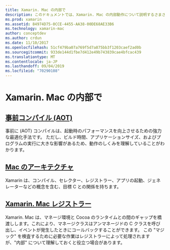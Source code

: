 ```yaml
---
title: Xamarin. Mac の内部で
description: このドキュメントでは、Xamarin. Mac の内部動作について説明するさまざまなガイドにリンクしています。 リンクされたドキュメントでは、事前にコンパイル、Xamarin、Mac のアーキテクチャ、および Xamarin. Mac レジストラーについて説明します。
ms.prod: xamarin
ms.assetid: 84974D75-0CCE-4455-AA38-00DE68AE33B6
ms.technology: xamarin-mac
author: conceptdev
ms.author: crdun
ms.date: 11/10/2017
ms.openlocfilehash: 51cf479ba07a769f5d7a875bb3f1203caef2ad0b
ms.sourcegitcommit: 933de144d1fbe7d412e49b743839cae4bfcac439
ms.translationtype: MT
ms.contentlocale: ja-JP
ms.lasthandoff: 09/04/2019
ms.locfileid: "70290108"
---
```

# <a name="under-the-hood-in-xamarinmac"></a>Xamarin. Mac の内部で

## <a name="ahead-of-time-compilation-aotaotmd"></a>[事前コンパイル (AOT)](aot.md)

事前に (AOT) コンパイルは、起動時のパフォーマンスを向上させるための強力な最適化手法です。 ただし、ビルド時間、アプリケーションサイズ、およびプログラムの実行に大きな影響があるため、動作のしくみを理解していることがわかります。

## <a name="mac-architecturearchitecturemd"></a>[Mac のアーキテクチャ](architecture.md)

Xamarin は、コンパイル、セレクター、レジストラー、アプリの起動、ジェネレーターなどの概念を含む、目標 C との関係を持ちます。

## <a name="xamarinmac-registrarregistrarmd"></a>[Xamarin. Mac レジストラー](registrar.md)

Xamarin. Mac は、マネージ環境と Cocoa のランタイムとの間のギャップを橋渡しします。これにより、マネージクラスはアンマネージドの C クラスを呼び出し、イベントが発生したときにコールバックすることができます。 この "マジック" を検査するために必要な作業はレジストラーによって処理されますが、"内部" について理解しておくと役立つ場合があります。
